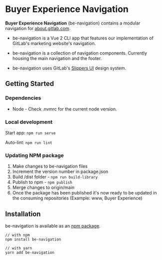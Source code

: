 # Buyer Experience Navigation

**Buyer Experience Navigation** (be-navigation) contains a modular navigation for [about.gitlab.com](https://about.gitlab.com).
- be-navigation is a Vue 2 CLI app that features our implementation of GitLab's marketing website's navigation.

- be-navigation is a collection of navigation components. Currently housing the main navigation and the footer.

- be-navigation uses GitLab's [Slippers UI](https://gitlab.com/gitlab-com/marketing/digital-experience/slippers-ui) design system.

## Getting Started
### Dependencies
- Node - Check .nvmrc for the current node version.

### Local development
Start app: ```npm run serve```

Auto-lint: ```npm run lint```

### Updating NPM package
1. Make changes to be-navigation files
2. Increment the version number in package.json
3. Build /dist folder - ```npm run build-library```
4. Publish to npm - ```npm publish```
5. Merge changes to origin/main
6. Once the package has been published it's now ready to be updated in the consuming repositories (Example: www, Buyer Experience)

## Installation
be-navigation is available as an [npm package](https://www.npmjs.com/package/be-navigation).

    // with npm
    npm install be-navigation

    // with yarn
    yarn add be-navigation
